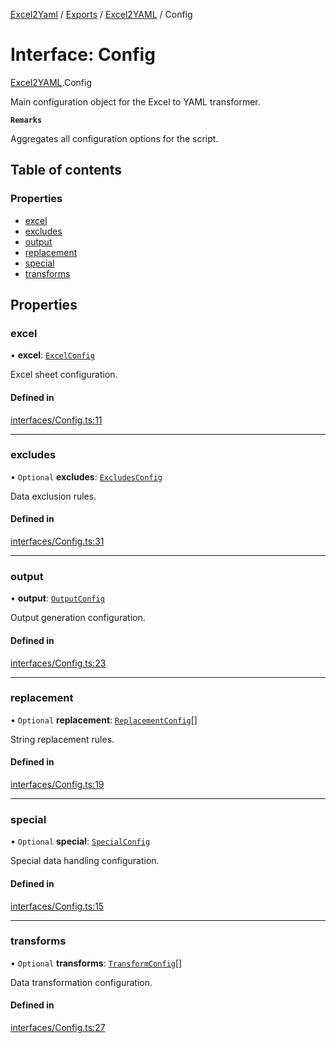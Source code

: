 [Excel2Yaml](../README.md) / [Exports](../modules.md) / [Excel2YAML](../modules/Excel2YAML.md) / Config

# Interface: Config

[Excel2YAML](../modules/Excel2YAML.md).Config

Main configuration object for the Excel to YAML transformer.

**`Remarks`**

Aggregates all configuration options for the script.

## Table of contents

### Properties

- [excel](Excel2YAML.Config.md#excel)
- [excludes](Excel2YAML.Config.md#excludes)
- [output](Excel2YAML.Config.md#output)
- [replacement](Excel2YAML.Config.md#replacement)
- [special](Excel2YAML.Config.md#special)
- [transforms](Excel2YAML.Config.md#transforms)

## Properties

### excel

• **excel**: [`ExcelConfig`](Excel2YAML.ExcelConfig.md)

Excel sheet configuration.

#### Defined in

[interfaces/Config.ts:11](https://github.com/rbleattler/Excel2Yaml/blob/a1aba8cdde2a76234aa9d6c5ebacf57ebabc31fe/src/interfaces/Config.ts#L11)

___

### excludes

• `Optional` **excludes**: [`ExcludesConfig`](Excel2YAML.ExcludesConfig.md)

Data exclusion rules.

#### Defined in

[interfaces/Config.ts:31](https://github.com/rbleattler/Excel2Yaml/blob/a1aba8cdde2a76234aa9d6c5ebacf57ebabc31fe/src/interfaces/Config.ts#L31)

___

### output

• **output**: [`OutputConfig`](Excel2YAML.OutputConfig.md)

Output generation configuration.

#### Defined in

[interfaces/Config.ts:23](https://github.com/rbleattler/Excel2Yaml/blob/a1aba8cdde2a76234aa9d6c5ebacf57ebabc31fe/src/interfaces/Config.ts#L23)

___

### replacement

• `Optional` **replacement**: [`ReplacementConfig`](Excel2YAML.ReplacementConfig.md)[]

String replacement rules.

#### Defined in

[interfaces/Config.ts:19](https://github.com/rbleattler/Excel2Yaml/blob/a1aba8cdde2a76234aa9d6c5ebacf57ebabc31fe/src/interfaces/Config.ts#L19)

___

### special

• `Optional` **special**: [`SpecialConfig`](Excel2YAML.SpecialConfig.md)

Special data handling configuration.

#### Defined in

[interfaces/Config.ts:15](https://github.com/rbleattler/Excel2Yaml/blob/a1aba8cdde2a76234aa9d6c5ebacf57ebabc31fe/src/interfaces/Config.ts#L15)

___

### transforms

• `Optional` **transforms**: [`TransformConfig`](Excel2YAML.TransformConfig.md)[]

Data transformation configuration.

#### Defined in

[interfaces/Config.ts:27](https://github.com/rbleattler/Excel2Yaml/blob/a1aba8cdde2a76234aa9d6c5ebacf57ebabc31fe/src/interfaces/Config.ts#L27)
